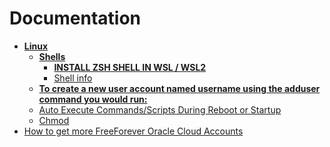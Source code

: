 <!-- generated by markdown-notes-tree -->

# Documentation

<!-- optional markdown-notes-tree directory description starts here -->

<!-- optional markdown-notes-tree directory description ends here -->

- [**Linux**](Linux)
  - [**Shells**](Linux/Shells)
    - [**INSTALL ZSH SHELL IN WSL / WSL2**](Linux/Shells/Powerlevel10k.md)
    - [Shell info](Linux/Shells/ShellInfo.md)
  - [**To create a new user account named username using the adduser command you would run:**](Linux/adduser.md)
  - [Auto Execute Commands/Scripts During Reboot or Startup](Linux/H-W-T-StartupScript.md)
  - [Chmod](Linux/permissions.md)
- [How to get more FreeForever Oracle Cloud Accounts](FreeForeverOracle.md)
